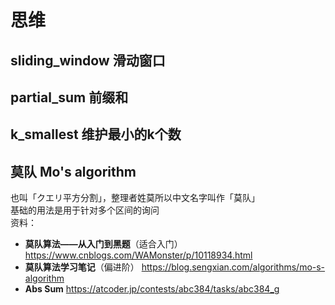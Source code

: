 # 思维

## sliding_window 滑动窗口

## partial_sum 前缀和

## k_smallest 维护最小的k个数

## 莫队 Mo's algorithm
也叫「クエリ平方分割」，整理者姓莫所以中文名字叫作「莫队」  
基础的用法是用于针对多个区间的询问  
资料：
- **莫队算法——从入门到黑题**（适合入门） https://www.cnblogs.com/WAMonster/p/10118934.html
- **莫队算法学习笔记**（偏进阶） https://blog.sengxian.com/algorithms/mo-s-algorithm
- **Abs Sum** https://atcoder.jp/contests/abc384/tasks/abc384_g